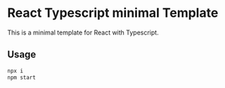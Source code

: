 # React Typescript minimal Template

This is a minimal template for React with Typescript.

## Usage

```bash
npx i
npm start
```
